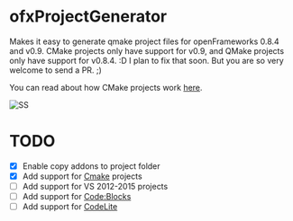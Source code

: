 # ofxProjectGenerator
Makes it easy to generate qmake project files for openFrameworks 0.8.4 and v0.9.
CMake projects only have support for v0.9, and QMake projects only have support for v0.8.4. :D
I plan to fix that soon. But you are so very welcome to send a PR. ;)

You can read about how CMake projects work [here](http://zmc.space/2016/using-openFrameworks-v0.9-with-cmake/).

![SS](http://i.imgur.com/H9lcIlN.jpg)

# TODO
- [x] Enable copy addons to project folder
- [x] Add support for [Cmake](http://www.cmake.org/) projects
- [ ] Add support for VS 2012-2015 projects
- [ ] Add support for [Code:Blocks](http://www.codeblocks.org/)
- [ ] Add support for [CodeLite](http://codelite.org/)
